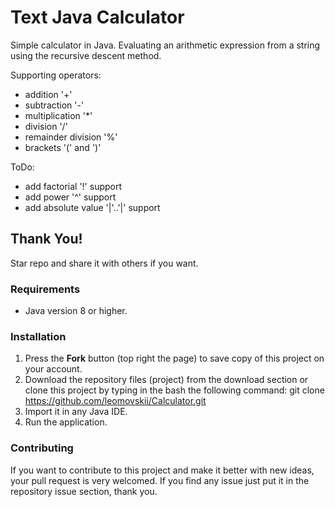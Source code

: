 # Text Java Calculator
Simple calculator in Java. Evaluating an arithmetic expression from a string using the recursive descent method.

Supporting operators:
* addition '+'
* subtraction '-'
* multiplication '*'
* division '/'
* remainder division '%'
* brackets '(' and ')'

ToDo:
* add factorial '!' support
* add power '^' support
* add absolute value '|'..'|' support

## Thank You!
Star repo and share it with others if you want.

### Requirements
* Java version 8 or higher.

### Installation
1. Press the **Fork** button (top right the page) to save copy of this project on your account.
2. Download the repository files (project) from the download section or clone this project by typing in the bash the following command:
       git clone https://github.com/leomovskii/Calculator.git
3. Import it in any Java IDE.
4. Run the application.

### Contributing
If you want to contribute to this project and make it better with new ideas, your pull request is very welcomed.
If you find any issue just put it in the repository issue section, thank you.
